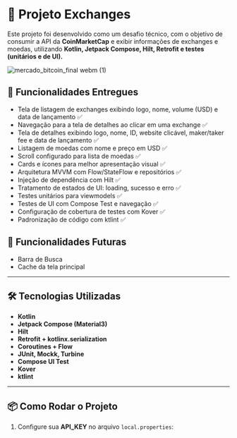 # 📱 Projeto Exchanges

Este projeto foi desenvolvido como um desafio técnico, com o objetivo de consumir a API da **CoinMarketCap** e exibir informações de exchanges e moedas, utilizando **Kotlin, Jetpack Compose, Hilt, Retrofit e testes (unitários e de UI).**

![mercado_bitcoin_final webm (1)](https://github.com/user-attachments/assets/a119edda-dcce-4d54-a419-e1a52f87f835)




## 🚀 Funcionalidades Entregues

- Tela de listagem de exchanges exibindo logo, nome, volume (USD) e data de lançamento ✅  
- Navegação para a tela de detalhes ao clicar em uma exchange ✅  
- Tela de detalhes exibindo logo, nome, ID, website clicável, maker/taker fee e data de lançamento ✅  
- Listagem de moedas com nome e preço em USD ✅  
- Scroll configurado para lista de moedas ✅  
- Cards e ícones para melhor apresentação visual ✅  
- Arquitetura MVVM com Flow/StateFlow e repositórios ✅  
- Injeção de dependência com Hilt ✅  
- Tratamento de estados de UI: loading, sucesso e erro ✅  
- Testes unitários para viewmodels ✅  
- Testes de UI com Compose Test e navegação ✅  
- Configuração de cobertura de testes com Kover ✅  
- Padronização de código com ktlint ✅  

## 🚀 Funcionalidades Futuras

- Barra de Busca   
- Cache da tela principal
---

## 🛠️ Tecnologias Utilizadas
- **Kotlin**  
- **Jetpack Compose (Material3)**  
- **Hilt**  
- **Retrofit + kotlinx.serialization**  
- **Coroutines + Flow**  
- **JUnit, Mockk, Turbine**  
- **Compose UI Test**  
- **Kover**  
- **ktlint**  

---

## 📦 Como Rodar o Projeto

1. Configure sua **API_KEY** no arquivo `local.properties`:

 
